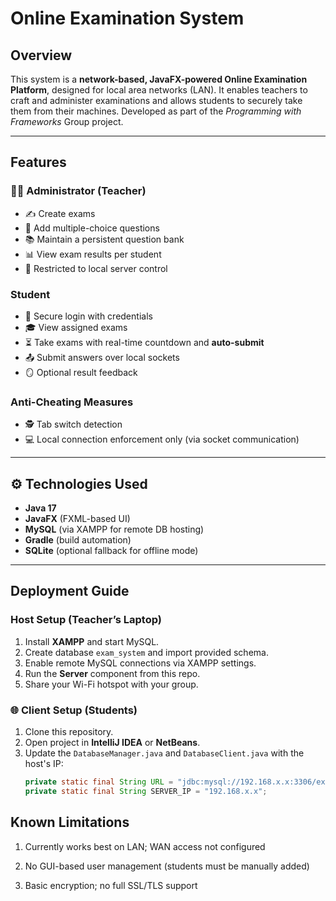 # Online Examination System 

## Overview

This system is a **network-based, JavaFX-powered Online Examination Platform**, designed for local area networks (LAN). It enables teachers to craft and administer examinations and allows students to securely take them from their machines. Developed as part of the *Programming with Frameworks* Group project.

---

## Features

### 🧑‍🏫 Administrator (Teacher)
- ✍️ Create exams
- 📑 Add multiple-choice questions
- 📚 Maintain a persistent question bank
- 📊 View exam results per student
- 🔐 Restricted to local server control

###  Student
- 🔐 Secure login with credentials
- 🎓 View assigned exams
- ⏳ Take exams with real-time countdown and **auto-submit**
- 📤 Submit answers over local sockets
- 🪞 Optional result feedback

### Anti-Cheating Measures
- 🕵️ Tab switch detection
- 💻 Local connection enforcement only (via socket communication)

---

## ⚙️ Technologies Used

- **Java 17**
- **JavaFX** (FXML-based UI)
- **MySQL** (via XAMPP for remote DB hosting)
- **Gradle** (build automation)
- **SQLite** (optional fallback for offline mode)

---

## Deployment Guide

### Host Setup (Teacher’s Laptop)
1. Install **XAMPP** and start MySQL.
2. Create database `exam_system` and import provided schema.
3. Enable remote MySQL connections via XAMPP settings.
4. Run the **Server** component from this repo.
5. Share your Wi-Fi hotspot with your group.

### 🌐 Client Setup (Students)
1. Clone this repository.
2. Open project in **IntelliJ IDEA** or **NetBeans**.
3. Update the `DatabaseManager.java` and `DatabaseClient.java` with the host's IP:
   ```java
   private static final String URL = "jdbc:mysql://192.168.x.x:3306/exam_system?user=exam_user&password=yourpassword";
   private static final String SERVER_IP = "192.168.x.x";

## Known Limitations
1. Currently works best on LAN; WAN access not configured

2. No GUI-based user management (students must be manually added)

3. Basic encryption; no full SSL/TLS support
